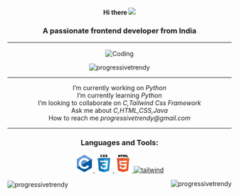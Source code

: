 ####  <div align="center">Hi there <a href="https://www.gautamkrishnar.com/"><img src="https://media.giphy.com/media/hvRJCLFzcasrR4ia7z/giphy.gif" width="5%"></a>  
</div>
<h3 align="center">A passionate frontend developer from India</h3>
<hr>
<div align="center">
  <img align="center" alt="Coding" width="600" src="https://cdn.dribbble.com/users/1162077/screenshots/3848914/programmer.gif">
</div>

<p align="center"> <img src="https://komarev.com/ghpvc/?username=adarshvajpayee&label=Profile%20views&color=0e75b6&style=flat" alt="progressivetrendy" /> </p>
<hr>
<div align="center">
I’m currently working on <i>Python</i><br>
I’m currently learning <i>Python</i><br>
I’m looking to collaborate on <i>C,Tailwind Css Framework</i><br>
Ask me about <i>C,HTML,CSS,Java</i><br>
How to reach me <i>progressivetrendy@gmail.com</i><br>
</div>
<hr>
<h3 align="center">Languages and Tools:</h3>
<p align="center"> <a href="https://www.cprogramming.com/" target="_blank" rel="noreferrer"> <img src="https://raw.githubusercontent.com/devicons/devicon/master/icons/c/c-original.svg" alt="c" width="40" height="40"/> </a> <a href="https://www.w3schools.com/css/" target="_blank" rel="noreferrer"> <img src="https://raw.githubusercontent.com/devicons/devicon/master/icons/css3/css3-original-wordmark.svg" alt="css3" width="40" height="40"/> </a> <a href="https://www.w3.org/html/" target="_blank" rel="noreferrer"> <img src="https://raw.githubusercontent.com/devicons/devicon/master/icons/html5/html5-original-wordmark.svg" alt="html5" width="40" height="40"/> </a> <a href="https://tailwindcss.com/" target="_blank" rel="noreferrer"> <img src="https://www.vectorlogo.zone/logos/tailwindcss/tailwindcss-icon.svg" alt="tailwind" width="40" height="40"/> </a> </p>
<div align="center"
![progressivetrendy GitHub stats](https://github-readme-stats.vercel.app/api?username=progressivetrendy&hide=contribs,prs)
<p><img align="right" src="https://github-readme-stats.vercel.app/api/top-langs?username=progressivetrendy&show_icons=true&locale=en&layout=compact" alt="progressivetrendy" /></p>
</div>
<p><img align="center" src="https://github-readme-streak-stats.herokuapp.com/?user=progressivetrendy&" alt="progressivetrendy" /></p>
